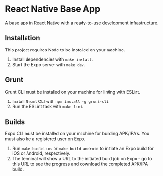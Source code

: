 # React Native Base App
A base app in React Native with a ready-to-use development infrastructure.
## Installation
This project requires Node to be installed on your machine.
1. Install dependencies with `make install`.
2. Start the Expo server with `make dev`.

## Grunt
Grunt CLI must be installed on your machine for linting with ESLint.
1. Install Grunt CLI with `npm install -g grunt-cli`.
2. Run the ESLint task with `make lint`.

## Builds
Expo CLI must be installed on your machine for building APK/IPA's. You must also be a registered user on Expo.
1. Run `make build-ios` or `make build-android` to initiate an Expo build for iOS or Android, respectively.
2. The terminal will show a URL to the initiated build job on Expo - go to this URL to see the progress and download the completed APK/IPA build.
